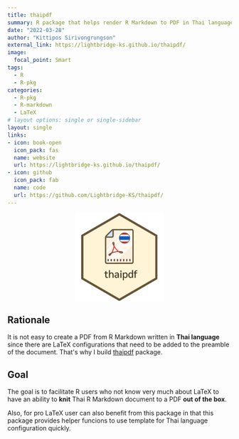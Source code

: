 ```yaml
---
title: thaipdf
summary: R package that helps render R Markdown to PDF in Thai language 🇹🇭. 
date: "2022-03-28"
author: "Kittipos Sirivongrungson"
external_link: https://lightbridge-ks.github.io/thaipdf/
image:
  focal_point: Smart
tags:
  - R
  - R-pkg
categories:
  - R-pkg
  - R-markdown
  - LaTeX
# layout options: single or single-sidebar
layout: single
links:
- icon: book-open
  icon_pack: fas
  name: website
  url: https://lightbridge-ks.github.io/thaipdf/
- icon: github
  icon_pack: fab
  name: code
  url: https://github.com/Lightbridge-KS/thaipdf/
---
```


<img src="featured-hex.png" alt="logo-thaipdf" width="200" style="display: block; margin: auto;" />

## Rationale

It is not easy to create a PDF from R Markdown written in **Thai language** since there are LaTeX configurations that need to be added to the preamble of the document. That's why I build [thaipdf](https://lightbridge-ks.github.io/thaipdf/) package.


## Goal

The goal is to facilitate R users who not know very much about LaTeX to have an ability to **knit** Thai R Markdown document to a PDF **out of the box**. 

Also, for pro LaTeX user can also benefit from this package in that this package provides helper funcions to use template for Thai language configuration quickly.